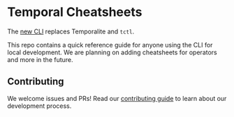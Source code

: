 # Temporal Cheatsheets 

The [new CLI](https://github.com/temporalio/cli) replaces Temporalite and `tctl`. 

This repo contains a quick reference guide for anyone using the CLI for local development. We are planning on adding cheatsheets for operators and more in the future. 

## Contributing

We welcome issues and PRs! Read our [contributing guide](CONTRIBUTING.md) to learn about our development process.
